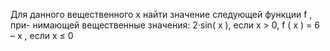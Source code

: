  Для данного вещественного x найти значение следующей функции f , при-
 нимающей вещественные значения:
 					2·sin( x ), если x > 0,
 f ( x ) =
 					6 – x , если x ≤ 0
